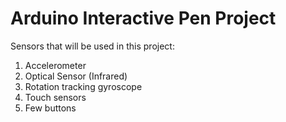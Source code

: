 <h1>Arduino Interactive Pen Project</h1>

Sensors that will be used in this project:
1) Accelerometer
2) Optical Sensor (Infrared)
3) Rotation tracking gyroscope
4) Touch sensors
5) Few buttons
